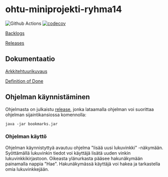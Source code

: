 # ohtu-miniprojekti-ryhma14
![Github Actions](https://github.com/tuomoart/ohtu-miniprojekti-ryhma14/workflows/Java%20CI%20with%20Gradle/badge.svg)
[![codecov](https://codecov.io/gh/tuomoart/ohtu-miniprojekti-ryhma14/branch/main/graph/badge.svg?token=ERLER9LPI7)](https://codecov.io/gh/tuomoart/ohtu-miniprojekti-ryhma14)

[Backlogs](https://docs.google.com/spreadsheets/d/1_j0GMxQzZxuQtvnp0Q1qjaKo_pBgB3EL9K5jWWytnto/edit?usp=sharing)

[Releases](https://github.com/tuomoart/ohtu-miniprojekti-ryhma14/releases)

## Dokumentaatio

[Arkkitehtuurikuvaus](https://github.com/tuomoart/ohtu-miniprojekti-ryhma14/blob/main/dokumentaatio/Arkkitehtuurikuvaus.md)

[Definition of Done](https://github.com/tuomoart/ohtu-miniprojekti-ryhma14/blob/main/dokumentaatio/dod.md)


## Ohjelman käynnistäminen

Ohjelmasta on julkaistu [release](https://github.com/tuomoart/ohtu-miniprojekti-ryhma14/releases), jonka lataamalla ohjelman voi suorittaa ohjelman sijaintikansiossa komennolla:

``java -jar bookmarks.jar``


### Ohjelman käyttö

Ohjelman käynnistyttyä avautuu ohjelma "lisää uusi lukuvinkki" -näkymään. Syöttämällä lukuvinkin tiedot voi käyttäjä lisätä uuden vinkin lukuvinkkikirjastoon. Oikeasta ylänurkasta pääsee hakunäkymään painamalla nappia "Hae". Hakunäkymässä käyttäjä voi hakea ja tarkastella omia lukuvinkkejään.
